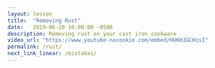 ```yaml
---
layout: lesson
title:  "Removing Rust"
date:   2019-06-20 16:00:00 -0500
description: Removing rust on your cast iron cookware
video_url: "https://www.youtube-nocookie.com/embed/HUKHJGCHisI"
permalink: /rust/
next_link_linear: /mistakes/
---
```

